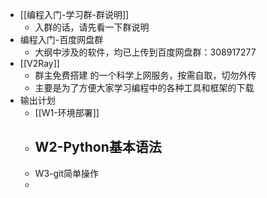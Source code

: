 - [[编程入门-学习群-群说明]]
	- 入群的话，请先看一下群说明
- 编程入门-百度网盘群
	- 大纲中涉及的软件，均已上传到百度网盘群：308917277
- [[V2Ray]]
	- 群主免费搭建 的一个科学上网服务，按需自取，切勿外传
	- 主要是为了方便大家学习编程中的各种工具和框架的下载
- 输出计划
	- [[W1-环境部署]]
	- W2-Python基本语法
		-
	- W3-git简单操作
	-